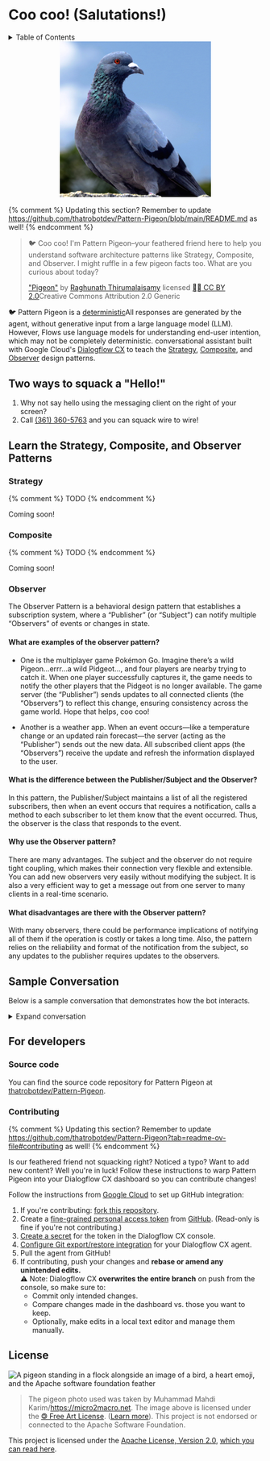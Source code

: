 # Coo coo! (Salutations!)

<details>
  <summary>Table of Contents</summary>
  <div markdown="1">
* This will become a table of contents (this text will be scrapped).
{:toc}
  </div>
</details>

<div style="text-align: center;">
  <img alt="A pigeon, looking to the right." src="assets/images/Pigeon/Pigeon.jpg" width="300px">
</div>

{% comment %}
Updating this section? Remember to update <https://github.com/thatrobotdev/Pattern-Pigeon/blob/main/README.md> as well!
{% endcomment %}

> <span class="bird-emoji">🐦</span> Coo coo! I'm Pattern Pigeon–your feathered friend here to help you understand software architecture patterns like Strategy, Composite, and Observer. I might ruffle in a few pigeon facts too. What are you curious about today?
>
> <a href="https://www.flickr.com/photos/raghunath-t/15108072849/">"Pigeon"</a> by <a href="https://www.flickr.com/photos/raghunath-t/">Raghunath Thirumalaisamy</a> licensed <span class="tooltip"><a href="https://creativecommons.org/licenses/by/2.0/">🅭🅯 CC BY 2.0</a><span class="tooltip-text">Creative Commons Attribution 2.0 Generic</span></span>

<span class="bird-emoji">🐦</span> Pattern Pigeon is a <span class="tooltip">[deterministic](https://cloud.google.com/dialogflow/cx/docs/generative-deterministic#deterministic)<span class="tooltip-text">All responses are generated by the agent, without generative input from a large language model (LLM). However, Flows use language models for understanding end-user intention, which may not be completely deterministic.</span></span> conversational assistant built with Google Cloud's [Dialogflow CX](https://dialogflow.cloud.google.com/cx) to teach the [Strategy](https://en.wikipedia.org/wiki/Strategy_pattern), [Composite](https://en.wikipedia.org/wiki/Composite_pattern), and [Observer](https://en.wikipedia.org/wiki/Observer_pattern) design patterns.

## Two ways to squack a "Hello!"

1. Why not say hello using the messaging client on the right of your screen?
2. Call [(361) 360-5763](tel:+13613605763) and you can squack wire to wire!

## Learn the Strategy, Composite, and Observer Patterns

### Strategy

{% comment %}
TODO
{% endcomment %}

Coming soon!

### Composite

{% comment %}
TODO
{% endcomment %}

Coming soon!

### Observer

The Observer Pattern is a behavioral design pattern that establishes a subscription system, where a “Publisher” (or “Subject”) can notify multiple “Observers” of events or changes in state.

#### What are examples of the observer pattern?

- One is the multiplayer game Pokémon Go. Imagine there’s a wild Pigeon…errr…a wild Pidgeot…, and four players are nearby trying to catch it. When one player successfully captures it, the game needs to notify the other players that the Pidgeot is no longer available. The game server (the “Publisher”) sends updates to all connected clients (the “Observers”) to reflect this change, ensuring consistency across the game world. Hope that helps, coo coo!

- Another is a weather app. When an event occurs—like a temperature change or an updated rain forecast—the server (acting as the “Publisher”) sends out the new data. All subscribed client apps (the “Observers”) receive the update and refresh the information displayed to the user.

#### What is the difference between the Publisher/Subject and the Observer?

In this pattern, the Publisher/Subject maintains a list of all the registered subscribers, then when an event occurs that requires a notification, calls a method to each subscriber to let them know that the event occurred. Thus, the observer is the class that responds to the event.

#### Why use the Observer pattern?

There are many advantages. The subject and the observer do not require tight coupling, which makes their connection very flexible and extensible. You can add new observers very easily without modifying the subject. It is also a very efficient way to get a message out from one server to many clients in a real-time scenario.

#### What disadvantages are there with the Observer pattern?

With many observers, there could be performance implications of notifying all of them if the operation is costly or takes a long time. Also, the pattern relies on the reliability and format of the notification from the subject, so any updates to the publisher requires updates to the observers.

## Sample Conversation
Below is a sample conversation that demonstrates how the bot interacts.

<details>
  <summary>Expand conversation</summary>
  <div markdown="1">
Hi!
> 🐦 Hey there! I’m Pattern Pigeon. I’ll help you learn about common software design patterns like Strategy, Composite, and Observer—step by step. I might also chirp in with some pigeon trivia. What would you like to start with?

Can I learn about the Observer pattern?

> Coo coo! Observer it is! What would you like to learn about?

What do you know?

> About the observer pattern, why not ask for some good examples? I can answer the difference between the Publisher/Subject and the Observer, why use the Observer pattern, and any disadvantages!

First, what is the observer pattern?

> Alright, here’s the deal, coo-coo! The Observer Pattern is a behavioral design pattern that establishes a structured subscription mechanism, wherein a ‘Publisher’ (or ‘Subject’) is capable of notifying multiple ‘Observers’ about specific events or changes in state as they occur. Just like that, when the crumbs hit the ground, everybirdy’s in the loop, ya feel me? 

Okay, let's do something else

> Enough Observer for now, back to the coop! What to dive into next, Composite, Observer, or Strategy?

Before we continue on the next topic, could you tell me a fun fact about pigeons?

> Oooh, ooh, ooh! Here's a good one. Did you know that pigeons were "probably one of the first animals to be domesticated by humans?" According to Atlas Obscura, images and carvings of the pigeons first appear in the Middle East and North Africa around 3,000 years ago (https://www.atlasobscura.com/articles/ancient-egypt-pigeon-problem). Want to hear another?

Nah.

> Enough facts for one day, I get it. Let's fly back to the coop! What to dive into next, Composite, Observer, or Strategy?

[End]
  </div>
</details>


## For developers

### Source code

You can find the source code repository for Pattern Pigeon at [thatrobotdev/Pattern-Pigeon](https://github.com/thatrobotdev/Pattern-Pigeon).

### Contributing

{% comment %}
Updating this section? Remember to update <https://github.com/thatrobotdev/Pattern-Pigeon?tab=readme-ov-file#contributing> as well!
{% endcomment %}

Is our feathered friend not squacking right? Noticed a typo? Want to add new content? Well you're in luck! Follow these instructions to warp Pattern Pigeon into your Dialogflow CX dashboard so you can contribute changes!

Follow the instructions from [Google Cloud](https://cloud.google.com/dialogflow/cx/docs/concept/github) to set up GitHub integration:

1. If you're contributing: [fork this repository](https://github.com/thatrobotdev/Pattern-Pigeon/fork).
2. Create a [fine-grained personal access token](https://cloud.google.com/dialogflow/cx/docs/concept/github#access_token) from [GitHub](https://docs.github.com/en/authentication/keeping-your-account-and-data-secure/creating-a-personal-access-token). (Read-only is fine if you're not contributing.)
3. [Create a secret](https://cloud.google.com/dialogflow/cx/docs/concept/github) for the token in the Dialogflow CX console.
4. [Configure Git export/restore integration](https://cloud.google.com/dialogflow/cx/docs/concept/github#dialogflow_config) for your Dialogflow CX agent.
5. Pull the agent from GitHub!
6. If contributing, push your changes and **rebase or amend any unintended edits.**  
   ⚠️ Note: Dialogflow CX **overwrites the entire branch** on push from the console, so make sure to:
   - Commit only intended changes.
   - Compare changes made in the dashboard vs. those you want to keep.
   - Optionally, make edits in a local text editor and manage them manually.

## License

![A pigeon standing in a flock alongside an image of a bird, a heart emoji, and the Apache software foundation feather](assets/images/Pigeon%20<3%20Apache/Pigeon%20<3%20Apache.png)

> The pigeon photo used was taken by Muhammad Mahdi Karim/<https://micro2macro.net>. The image above is licensed under the [🄯 Free Art License](https://artlibre.org/licence/lal/en/). ([Learn more](https://github.com/thatrobotdev/Pattern-Pigeon-website/blob/main/assets/images/Pigeon%20%3C3%20Apache/LICENSE.md)). This project is not endorsed or connected to the Apache Software Foundation.

This project is licensed under the [Apache License, Version 2.0](https://www.apache.org/licenses/LICENSE-2.0.html), [which you can read here](https://github.com/thatrobotdev/Pattern-Pigeon-website/blob/main/LICENSE).

<!-- START Dialogflow Messenger Embed -->
<link rel="stylesheet" href="https://www.gstatic.com/dialogflow-console/fast/df-messenger/prod/v1/themes/df-messenger-default.css">
<script src="https://www.gstatic.com/dialogflow-console/fast/df-messenger/prod/v1/df-messenger.js"></script>
<df-messenger
  project-id="pattern-pidgeon"
  agent-id="fa2eb7a0-2d7f-49aa-8232-6944236d702d"
  language-code="en"
  max-query-length="-1">
  <df-messenger-chat-bubble
    chat-title="Pattern Pigeon">
  </df-messenger-chat-bubble>
</df-messenger>
<style>
  df-messenger {
    z-index: 999;
    position: fixed;
    --df-messenger-font-color: #000;
    --df-messenger-font-family: Lato;
    --df-messenger-chat-background: #4285F4;
    --df-messenger-message-user-background: #d3e3fd;
    --df-messenger-message-bot-background: #fff;
    bottom: 16px;
    right: 16px;
  }
</style>
<!-- END Dialogflow Messenger Embed -->